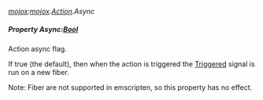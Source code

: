 _[mojox](../../modules/mojox/mojox-module.md):[mojox](../../modules/mojox/mojox-module.md).[Action](../../modules/mojox/mojox-action.md).Async_
##### Property Async:[Bool](../../modules/wonkey/wonkey-types-bool.md)
Action async flag.

If true (the default), then when the action is triggered the [Triggered](mojox-action-triggered.md) signal is run on a new fiber.

Note: Fiber are not supported in emscripten, so this property has no effect.
